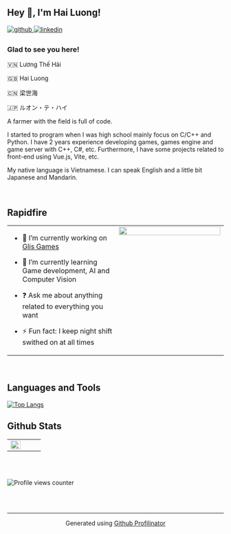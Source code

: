 ## Hey 👋, I'm Hai Luong!  
  

<a href="https://github.com/hailiang194" target="_blank">
<img src=https://img.shields.io/badge/github-%2324292e.svg?&style=for-the-badge&logo=github&logoColor=white alt=github style="margin-bottom: 5px;" />
</a>
<a href="https://linkedin.com/in/luong-the-hai-sl" target="_blank">
<img src=https://img.shields.io/badge/linkedin-%231E77B5.svg?&style=for-the-badge&logo=linkedin&logoColor=white alt=linkedin style="margin-bottom: 5px;" />
</a> 
  



### Glad to see you here!  
🇻🇳 Lương Thế Hải

🇬🇧 Hai Luong

🇨🇳 梁世海

🇯🇵 ルオン・テ・ハイ

A farmer with the field is full of code.

I started to program when I was high school mainly focus on C/C++ and Python. I have 2 years experience developing games, games engine and game server with C++, C#, etc. Furthermore, I have some projects related to front-end using Vue.js, Vite, etc.

My native language is Vietnamese. I can speak English and a little bit Japanese and Mandarin.
  

<br/>  


## Rapidfire  
<table><tr><td valign="top" width="50%">

- 🔭 I’m currently working on [Glis Games](https://github.com/GlisGames)  
  

- 🌱 I’m currently learning Game development, AI and Computer Vision  
  

- ❓ Ask me about anything related to everything you want  
  

- ⚡ Fun fact: I keep night shift swithed on at all times   


</td><td valign="top" width="50%">

<div align="center">
<img src="https://avatars.githubusercontent.com/u/30114830?v=4" align="center" style="width: 100%" />
</div>  


</td></tr></table>  

<br/>  


## Languages and Tools  
[![Top Langs](https://github-readme-stats.vercel.app/api/top-langs/?username=hailiang194&layout=compact)](https://github.com/hailiang194)

## Github Stats  
<table><tr><td valign="top" width="50%">

<img src="https://github-readme-stats.vercel.app/api?username=hailiang194&show_icons=true&count_private=true&hide_border=true" align="left" style="width: 100%" />

</td><td valign="top" width="50%">



</td></tr></table>  

<br/>  

  

<br/>  

![Profile views counter](https://komarev.com/ghpvc/?username=hailiang194&&style=flat-square)  
  

<br/>  


<br />

----
<div align="center">Generated using <a href="https://profilinator.rishav.dev/" target="_blank">Github Profilinator</a></div>
